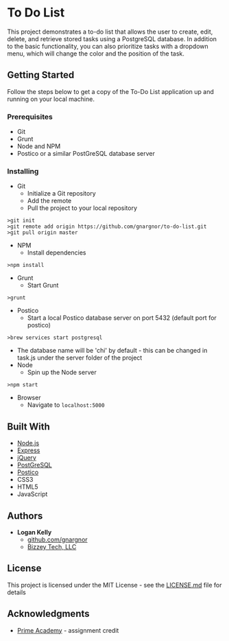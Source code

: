 # To Do List

This project demonstrates a to-do list that allows the user to create, edit, delete, and retrieve stored tasks using a PostgreSQL database.  In addition to the basic functionality, you can also prioritize tasks with a dropdown menu, which will change the color and the position of the task.

## Getting Started

Follow the steps below to get a copy of the To-Do List application up and running on your local machine.

### Prerequisites

* Git
* Grunt  
* Node and NPM  
* Postico or a similar PostGreSQL database server

### Installing

* Git
  * Initialize a Git repository
  * Add the remote
  * Pull the project to your local repository
```
>git init
>git remote add origin https://github.com/gnargnor/to-do-list.git
>git pull origin master
```
* NPM  
  * Install dependencies
```
>npm install
```
* Grunt  
  * Start Grunt 
```
>grunt
```
* Postico
  * Start a local Postico database server on port 5432 (default port for postico)  
```
>brew services start postgresql
``` 
  * The database name will be 'chi' by default - this can be changed in task.js under the server folder of the project
* Node
  * Spin up the Node server
```
>npm start
```
* Browser  
  * Navigate to `localhost:5000`

## Built With

* [Node.js](https://nodejs.org)
* [Express](http://expressjs.com/)
* [jQuery](jquery.com)
* [PostGreSQL](https://postgresql.org)
* [Postico](https://eggerapps.at/postico/)
* CSS3
* HTML5
* JavaScript

## Authors

* **Logan Kelly**
  * [github.com/gnargnor](https://github.com/gnargnor)  
  * [Bizzey Tech, LLC](www.bizzeytech.com)  

## License

This project is licensed under the MIT License - see the [LICENSE.md](LICENSE.md) file for details

## Acknowledgments

* [Prime Academy](www.primeacademy.io) - assignment credit
